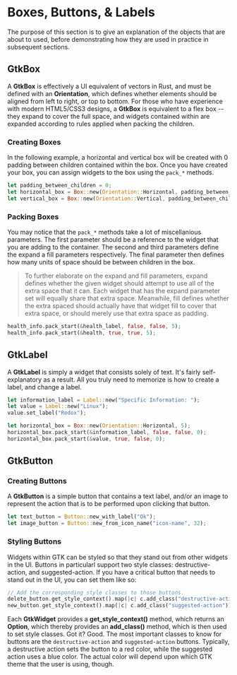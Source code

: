 # Boxes, Buttons, & Labels

The purpose of this section is to give an explanation of the objects that are about to used,
before demonstrating how they are used in practice in subsequent sections.

## GtkBox

A **GtkBox** is effectively a UI equivalent of vectors in Rust, and must be defined with an
**Orientation**, which defines whether elements should be aligned from left to right, or
top to bottom. For those who have experience with modern HTML5/CSS3 designs, a **GtkBox**
is equivalent to a flex box -- they expand to cover the full space, and widgets contained
within are expanded according to rules applied when packing the children.

### Creating Boxes

In the following example, a horizontal and vertical box will be created with 0 padding between
children contained within the box. Once you have created your box, you can assign widgets to
the box using the `pack_*` methods.

```rust
let padding_between_children = 0;
let horizontal_box = Box::new(Orientation::Horizontal, padding_between_children);
let vertical_box = Box::new(Orientation::Vertical, padding_between_children);
```

### Packing Boxes

You may notice that the `pack_*` methods take a lot of miscellanious parameters. The first
parameter should be a reference to the widget that you are adding to the container. The
second and third parameters define the expand a fill parameters respectively. The final
parameter then defines how many units of space should be between children in the box.

> To further elaborate on the expand and fill parameters, expand defines whether the
> given widget should attempt to use all of the extra space that it can. Each widget that has
> the expand parameter set will equally share that extra space. Meanwhile, fill defines whether
> the extra spaced should actually have that widget fill to cover that extra space, or should
> merely use that extra space as padding.

```rust
health_info.pack_start(&health_label, false, false, 5);
health_info.pack_start(&health, true, true, 5);
```

## GtkLabel

A **GtkLabel** is simply a widget that consists solely of text. It's fairly self-explanatory
as a result. All you truly need to memorize is how to create a label, and change a label.

```rust
let information_label = Label::new("Specific Information: ");
let value = Label::new("Linux");
value.set_label("Redox");

let horizontal_box = Box::new(Orientation::Horizontal, 5);
horizontal_box.pack_start(&information_label, false, false, 0);
horizontal_box.pack_start(&value, true, false, 0);
```

## GtkButton

### Creating Buttons

A **GtkButton** is a simple button that contains a text label, and/or an image to represent
the action that is to be performed upon clicking that button.

```rust
let text_button = Button::new_with_label("Ok");
let image_button = Button::new_from_icon_name("icon-name", 32);
```

### Styling Buttons

Widgets within GTK can be styled so that they stand out from other widgets in the UI. Buttons
in particularl support two style classes: destructive-action, and suggested-action. If you have
a critical button that needs to stand out in the UI, you can set them like so:

```rust
// Add the corresponding style classes to those buttons.
delete_button.get_style_context().map(|c| c.add_class("destructive-action"));
new_button.get_style_context().map(|c| c.add_class("suggested-action"));
```

Each **GtkWidget** provides a **get_style_context()** method, which returns an
**Option<StyleContext>**, which thereby provides an **add_class()** method, which is then used
to set style classes. Got it? Good. The most important classes to know for buttons are the
`destructive-action` and `suggested-action` buttons. Typically, a destructive action sets the
button to a red color, while the suggested action uses a blue color. The actual color will depend
upon which GTK theme that the user is using, though.